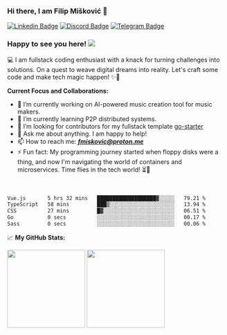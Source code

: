 ### Hi there, I am Filip Mišković 👋
[![Linkedin Badge](https://img.shields.io/badge/-LinkedIn-0e76a8?style=flat-square&logo=Linkedin&logoColor=white)](https://linkedin.com/in/fmiskovic)
[![Discord Badge](https://img.shields.io/static/v1?logo=discord&label=&message=Discord&color=36393f&style=flat-square)](https://discord.gg/hXJUHyT5)
[![Telegram Badge](https://img.shields.io/badge/-Telegram-0088cc?style=flat-square&logo=Telegram&logoColor=white)](https://t.me/gopherizer)



### Happy to see you here! ![](https://komarev.com/ghpvc/?username=fmiskovic&&color=brightgreen)

💻 I am fullstack coding enthusiast with a knack for turning challenges into solutions. On a quest to weave digital dreams into reality. Let's craft some code and make tech magic happen! ✨🚀

**Current Focus and Collaborations:**

- 🔭 I’m currently working on AI-powered music creation tool for music makers.
- 🌱 I’m currently learning P2P distributed systems.
- 🤔 I’m looking for contributors for my fullstack template [go-starter](https://github.com/fmiskovic/go-starter)
- 💬 Ask me about anything. I am happy to help!
- 📫 How to reach me: ***fmiskovic@proton.me***
- ⚡ Fun fact: My programming journey started when floppy disks were a thing, and now I'm navigating the world of containers and microservices. Time flies in the tech world! ⏳🚀

</br>

<!--START_SECTION:waka-->

```txt
Vue.js       5 hrs 32 mins   ███████████████████▓░░░░░   79.21 %
TypeScript   58 mins         ███▒░░░░░░░░░░░░░░░░░░░░░   13.94 %
CSS          27 mins         █▓░░░░░░░░░░░░░░░░░░░░░░░   06.51 %
Go           0 secs          ░░░░░░░░░░░░░░░░░░░░░░░░░   00.17 %
Sass         0 secs          ░░░░░░░░░░░░░░░░░░░░░░░░░   00.06 %
```

<!--END_SECTION:waka-->


📈 **My GitHub Stats:**

<p>
  <img height="180em" src="https://github-readme-stats.vercel.app/api?username=fmiskovic&show_icons=true&hide_border=true&&count_private=true&include_all_commits=true" />
  <img height="180em" src="https://github-readme-stats.vercel.app/api/top-langs/?username=fmiskovic&exclude_repo=KNN-Image-Classification&show_icons=true&hide_border=true&layout=compact&langs_count=8"/>
</p>
